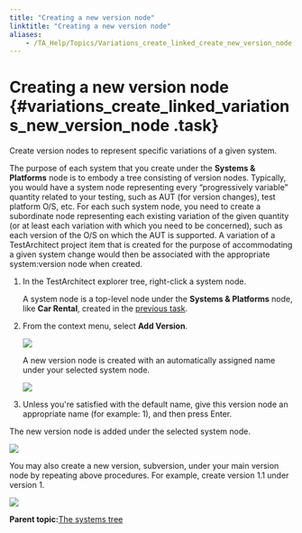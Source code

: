 ```yaml
--- 
title: "Creating a new version node"
linktitle: "Creating a new version node"
aliases: 
    - /TA_Help/Topics/Variations_create_linked_create_new_version_node.html
---
```

# Creating a new version node {#variations_create_linked_variations_new_version_node .task}

Create version nodes to represent specific variations of a given system.

The purpose of each system that you create under the **Systems & Platforms** node is to embody a tree consisting of version nodes. Typically, you would have a system node representing every “progressively variable” quantity related to your testing, such as AUT \(for version changes\), test platform O/S, etc. For each such system node, you need to create a subordinate node representing each existing variation of the given quantity \(or at least each variation with which you need to be concerned\), such as each version of the O/S on which the AUT is supported. A variation of a TestArchitect project item that is created for the purpose of accommodating a given system change would then be associated with the appropriate system:version node when created.

1.  In the TestArchitect explorer tree, right-click a system node.

    A system node is a top-level node under the **Systems & Platforms** node, like **Car Rental**, created in the [previous task](Variations_create_linked_create_new_system.html).

2.  From the context menu, select **Add Version**.

    ![](../Images/Add_version_variation.png)

    A new version node is created with an automatically assigned name under your selected system node.

    ![](../Images/New_version_effect.png)

3.  Unless you're satisfied with the default name, give this version node an appropriate name \(for example: 1\), and then press Enter.


The new version node is added under the selected system node.

![](../Images/New_version_car_rental_1.png)

You may also create a new version, subversion, under your main version node by repeating above procedures. For example, create version 1.1 under version 1.

![](../Images/New_subversion_car_rental_1.1.png)

**Parent topic:**[The systems tree](../../TA_Help/Topics/Variations_create_linked_system_tree.html)

